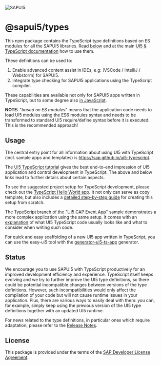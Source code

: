 ![SAPUI5](https://ui5.sap.com/resources/sap/ui/documentation/sdk/images/Logo_B_SAPUI5_H.png)

# @sapui5/types

This npm package contains the TypeScript type definitions based on ES modules for all the SAPUI5 libraries. Read [below](#usage) and at the main [UI5 & TypeScript documentation](https://sap.github.io/ui5-typescript) how to use them.

These definitions can be used to:

1. Enable advanced content assist in IDEs, e.g: (VSCode / IntelliJ / Webstorm) for SAPUI5.
1. Integrate type checking for SAPUI5 applications using the TypeScript compiler.

These capabilities are available not only for SAPUI5 apps written in TypeScript, but to some degree also [in JavaScript](https://github.com/SAP-samples/ui5-cap-event-app/blob/js-with-typescript-support/README.md).

<b>NOTE:</b> "<i>based on ES modules</i>" means that the application code needs to load UI5 modules using the ES6 modules syntax and needs to be transformed to standard UI5 require/define syntax before it is executed. This is the recommended approach!


## Usage

The central entry point for all information about using UI5 with TypeScript (incl. sample apps and templates) is https://sap.github.io/ui5-typescript.

The [UI5 TypeScript tutorial](https://github.com/SAP-samples/ui5-typescript-tutorial) gives the best end-to-end impression of UI5 application and control development in TypeScript. The above and below links lead to further details about certain aspects.

To see the suggested project setup for TypeScript development, please check out the [TypeScript Hello World app](https://github.com/SAP-samples/ui5-typescript-helloworld). It not only can serve as copy template, but also includes a [detailed step-by-step guide](https://github.com/SAP-samples/ui5-typescript-helloworld/blob/main/step-by-step.md) for creating this setup from scratch.

The [TypeScript branch of the "UI5 CAP Event App"](https://github.com/SAP-samples/ui5-cap-event-app/tree/typescript) sample demonstrates a more complex application using the same setup. It comes with an [explanation](https://github.com/SAP-samples/ui5-cap-event-app/blob/typescript/docs/typescript.md) of what UI5 TypeScript code usually looks like and what to consider when writing such code.

For quick and easy scaffolding of a new UI5 app written in TypeScript, you can use the easy-ui5 tool with the [generator-ui5-ts-app](https://github.com/ui5-community/generator-ui5-ts-app) generator.


## Status

We encourage you to use SAPUI5 with TypeScript productively for an improved development efficiency and experience. TypeScript itself keeps evolving and we try to further improve the UI5 type definitions, so there could be potential incompatible changes between versions of the type definitions. However, such incompatibilities would only affect the compilation of your code but will not cause runtime issues in your application. Plus, there are various ways to easily deal with them: you can, for example, simply keep using the previous version of the UI5 type definitions together with an updated UI5 runtime.

For news related to the type definitions, in particular ones which require adaptation, please refer to the [Release Notes](https://sap.github.io/ui5-typescript/releasenotes.html).

## License
This package is provided under the terms of the [SAP Developer License Agreement](https://tools.hana.ondemand.com/developer-license-3_2.txt).
